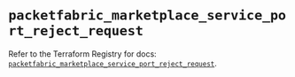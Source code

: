 # `packetfabric_marketplace_service_port_reject_request`

Refer to the Terraform Registry for docs: [`packetfabric_marketplace_service_port_reject_request`](https://registry.terraform.io/providers/packetfabric/packetfabric/1.9.3/docs/resources/marketplace_service_port_reject_request).
